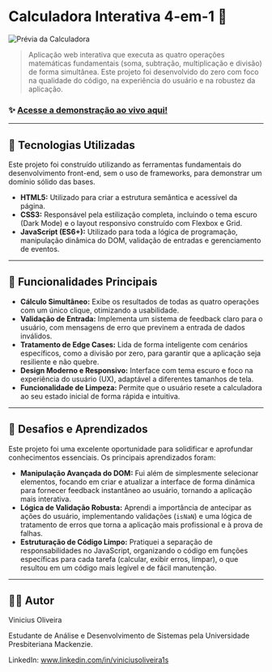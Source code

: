 # Calculadora Interativa 4-em-1 🧮

![Prévia da Calculadora](preview.png)

> Aplicação web interativa que executa as quatro operações matemáticas fundamentais (soma, subtração, multiplicação e divisão) de forma simultânea. Este projeto foi desenvolvido do zero com foco na qualidade do código, na experiência do usuário e na robustez da aplicação.

### ✨ **[Acesse a demonstração ao vivo aqui!](https://[SEU-NOME-DE-USUARIO].github.io/js-multi-operation-calculator/)**

---

## 🚀 Tecnologias Utilizadas

Este projeto foi construído utilizando as ferramentas fundamentais do desenvolvimento front-end, sem o uso de frameworks, para demonstrar um domínio sólido das bases.

-   **HTML5:** Utilizado para criar a estrutura semântica e acessível da página.
-   **CSS3:** Responsável pela estilização completa, incluindo o tema escuro (Dark Mode) e o layout responsivo construído com Flexbox e Grid.
-   **JavaScript (ES6+):** Utilizado para toda a lógica de programação, manipulação dinâmica do DOM, validação de entradas e gerenciamento de eventos.

---

## 🔧 Funcionalidades Principais

-   **Cálculo Simultâneo:** Exibe os resultados de todas as quatro operações com um único clique, otimizando a usabilidade.
-   **Validação de Entrada:** Implementa um sistema de feedback claro para o usuário, com mensagens de erro que previnem a entrada de dados inválidos.
-   **Tratamento de Edge Cases:** Lida de forma inteligente com cenários específicos, como a divisão por zero, para garantir que a aplicação seja resiliente e não quebre.
-   **Design Moderno e Responsivo:** Interface com tema escuro e foco na experiência do usuário (UX), adaptável a diferentes tamanhos de tela.
-   **Funcionalidade de Limpeza:** Permite que o usuário resete a calculadora ao seu estado inicial de forma rápida e intuitiva.

---

## 🧠 Desafios e Aprendizados

Este projeto foi uma excelente oportunidade para solidificar e aprofundar conhecimentos essenciais. Os principais aprendizados foram:

-   **Manipulação Avançada do DOM:** Fui além de simplesmente selecionar elementos, focando em criar e atualizar a interface de forma dinâmica para fornecer feedback instantâneo ao usuário, tornando a aplicação mais interativa.
-   **Lógica de Validação Robusta:** Aprendi a importância de antecipar as ações do usuário, implementando validações (`isNaN`) e uma lógica de tratamento de erros que torna a aplicação mais profissional e à prova de falhas.
-   **Estruturação de Código Limpo:** Pratiquei a separação de responsabilidades no JavaScript, organizando o código em funções específicas para cada tarefa (calcular, exibir erros, limpar), o que resultou em um código mais legível e de fácil manutenção.

---

## 👨‍💻 Autor

Vinicius Oliveira 

Estudante de Análise e Desenvolvimento de Sistemas pela Universidade Presbiteriana Mackenzie.

LinkedIn: www.linkedin.com/in/viniciusoliveira1s
